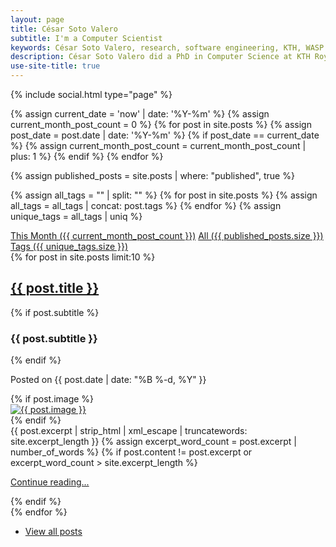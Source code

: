 ```yaml
---
layout: page
title: César Soto Valero
subtitle: I'm a Computer Scientist
keywords: César Soto Valero, research, software engineering, KTH, WASP Sweden, software technology, PhD in Computer Science
description: César Soto Valero did a PhD in Computer Science at KTH Royal Institute of Technology in Sweden
use-site-title: true
---
```


<div class="header-hiddable">
   {% include social.html type="page" %}
</div>

[//]: # (count all post published thi month)
{% assign current_date = 'now' | date: '%Y-%m' %}
{% assign current_month_post_count = 0 %}
{% for post in site.posts %}
  {% assign post_date = post.date | date: '%Y-%m' %}
  {% if post_date == current_date %}
    {% assign current_month_post_count = current_month_post_count | plus: 1 %}
  {% endif %}
{% endfor %}

[//]: # (count all the blog posts)
{% assign published_posts = site.posts | where: "published", true %}

[//]: # (count the number of tags)
{% assign all_tags = "" | split: "" %}
{% for post in site.posts %}
  {% assign all_tags = all_tags | concat: post.tags %}
{% endfor %}
{% assign unique_tags = all_tags | uniq %}

<div class="list-filters">
  <a href="/this-month" class="list-filter"> This Month ({{ current_month_post_count }})</a>
  <a href="/all-posts" class="list-filter">All ({{ published_posts.size }})</a>
  <a href="/tags" class="list-filter">Tags ({{ unique_tags.size }})</a>
</div>

<div class="posts-list">
  {% for post in site.posts limit:10 %}
  <article class="post-preview-home">
  <article class="text-left" >
    <div class="text-left">  
        <a href="{{ post.url | prepend: site.baseurl }}" class="post-title-main">
          <h2 class="post-title-main">{{ post.title }}</h2>
        </a>
               {% if post.subtitle %}
               <h3 class="post-subtitle">
                 {{ post.subtitle }}
               </h3>
               {% endif %}
            <p class="post-meta-index">
              Posted on {{ post.date | date: "%B %-d, %Y" }}
              <!--
              <span id="comments-count">
                 <i class="fas fa-comments"></i>
                 <a href="https://www.cesarsotovalero.net{{post.url}}#disqus_thread">0 comments</a>
              </span>
              -->
            </p>
    </div>
        <div class="post-entry-container">
        {% if post.image %}
              <div class="post-image" style="height: auto; width: auto;">
                <a href="{{ post.url | prepend: site.baseurl }}">
                  <img src="{{ post.image }}" alt="{{ post.image }}">
                </a>
              </div>
              {% endif %}
          <div class="post-entry">
            {{ post.excerpt | strip_html | xml_escape | truncatewords: site.excerpt_length }} {% assign excerpt_word_count = post.excerpt
            | number_of_words %} {% if post.content != post.excerpt or excerpt_word_count > site.excerpt_length %}
            <p class="post-read-more-block">
              <a href="{{ post.url | prepend: site.baseurl }}" class="post-read-more">Continue reading...</a>
            </p>
            {% endif %}
          </div>
        </div>
  </article>
  </article>
  {% endfor %}

<br>
<ul class="pager main-pager see-all">
  <li>
    <a class="text-right" href="{{site.baseurl}}/blog">View all posts </a>
  </li>
</ul>

</div>
